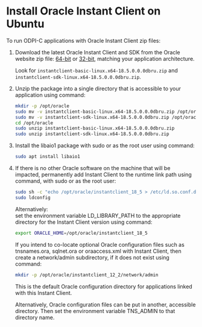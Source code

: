 # Install Oracle Instant Client on Ubuntu

To run ODPI-C applications with Oracle Instant Client zip files:

1. Download the latest Oracle Instant Client and SDK from the Oracle website zip file: [64-bit](http://www.oracle.com/technetwork/topics/linuxx86-64soft-092277.html) or [32-bit](http://www.oracle.com/technetwork/topics/linuxsoft-082809.html), matching your application architecture.

   Look for `instantclient-basic-linux.x64-18.5.0.0.0dbru.zip` and `instantclient-sdk-linux.x64-18.5.0.0.0dbru.zip`.

2. Unzip the package into a single directory that is accessible to your application using command:

   ```bash
   mkdir -p /opt/oracle
   sudo mv -v instantclient-basic-linux.x64-18.5.0.0.0dbru.zip /opt/oracle
   sudo mv -v instantclient-sdk-linux.x64-18.5.0.0.0dbru.zip /opt/oracle
   cd /opt/oracle
   sudo unzip instantclient-basic-linux.x64-18.5.0.0.0dbru.zip
   sudo unzip instantclient-sdk-linux.x64-18.5.0.0.0dbru.zip
   ```

3. Install the libaio1 package with sudo or as the root user using command:

   ```bash
   sudo apt install libaio1
   ```

4. If there is no other Oracle software on the machine that will be impacted, permanently add Instant Client to the runtime link path using command, with sudo or as the root user:

   ```bash
   sudo sh -c "echo /opt/oracle/instantclient_18_5 > /etc/ld.so.conf.d/oracle-instantclient.conf"
   sudo ldconfig
   ```

   Alternatively:  
   set the environment variable LD_LIBRARY_PATH to the appropriate directory for the Instant Client version using command:

   ```bash
   export ORACLE_HOME=/opt/oracle/instantclient_18_5
   ```

   If you intend to co-locate optional Oracle configuration files such as tnsnames.ora, sqlnet.ora or oraaccess.xml with Instant Client, then create a network/admin subdirectory, if it does not exist using command:

   ```bash
   mkdir -p /opt/oracle/instantclient_12_2/network/admin
   ```

   This is the default Oracle configuration directory for applications linked with this Instant Client.

   Alternatively, Oracle configuration files can be put in another, accessible directory. Then set the environment variable TNS_ADMIN to that directory name.
